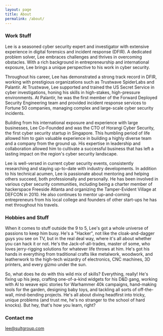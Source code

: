 ```yaml
---
layout: page
title: About
permalink: /about/
---
```


### Work Stuff

Lee is a seasoned cyber security expert and investigator with extensive experience in digital forensics and incident response (DFIR). A dedicated problem solver, Lee embraces challenges and thrives in overcoming obstacles. With a rich background in entrepreneurship and international exposure, Lee brings a unique perspective to his work in cyber security.

Throughout his career, Lee has demonstrated a strong track record in DFIR, working with prestigious organizations such as Trustwave SpiderLabs and Palantir. At Trustwave, Lee supported and trained the US Secret Service in cyber investigations, honing his skills in high-stakes, high-pressure environments. At Palantir, he was the first member of the Forward Deployed Security Engineering team and provided incident response services to Fortune 50 companies, managing complex and large-scale cyber security incidents.

Building from his international exposure and experience with large businesses, Lee Co-Founded and was the CTO of Horangi Cyber Security, the first cyber security startup in Singapore. This humbling period of life allowed him to gain valuable experience in building a highly diverse team and a company from the ground up. His expertise in leadership and collaboration allowed him to cultivate a successful business that has left a lasting impact on the region's cyber security landscape.

Lee is well-versed in current cyber security events, consistently researching and staying up-to-date with industry developments. In addition to his technical acumen, Lee is passionate about mentoring and helping others succeed, both professionally and personally. He has been involved in various cyber security communities, including being a charter member of hackerspace Freeside Atlanta and organizing the Tamper-Evident Village at DEFCON in 2010. He also continues to mentor up-and-coming entrepreneurs from his local college and founders of other start-ups he has met throughout his travels.

### Hobbies and Stuff

When it comes to stuff outside the 9 to 5, Lee's got a whole universe of passions to keep him busy. He's a "Hacker", not like the cloak-and-dagger guys you see on TV, but in the real deal way, where it's all about whether you can hack it or not. He's the Jack-of-all-trades, master of some, who loves jerry-rigging solutions for whatever life throws at him. He's got his hands in everything from traditional crafts like metalwork, woodwork, and leatherwork to the high-tech wizardry of electronics, CNC machines, 3D printers, and every gizmo under the sun.

So, what does he do with this wild mix of skills? Everything, really! He's fixing up his jeep, crafting one-of-a-kind widgets for his D&D gang, working with AI to weave epic stories for Warhammer 40k campaigns, hand-making tools for the garden, designing baby toys, and tackling all sorts of off-the-wall, mind-bending projects. He's all about diving headfirst into tricky, unique problems (and trust me, he's no stranger to the school of hard knocks). But hey, that's how you learn, right?


### Contact me

[lee@sultgroup.com](mailto:lee@sultgroup.com)